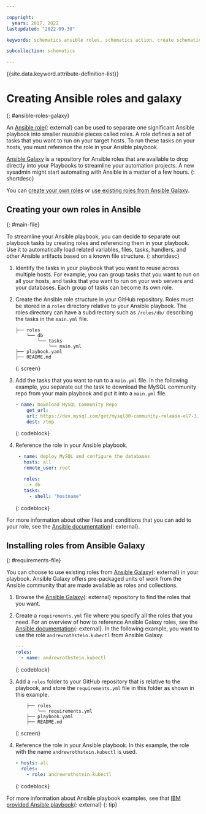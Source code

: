 ```yaml
---

copyright:
  years: 2017, 2022
lastupdated: "2022-09-30"

keywords: schematics ansible roles, schematics action, create schematics galaxy, ansible playbooks

subcollection: schematics

---
```


{{site.data.keyword.attribute-definition-list}}

# Creating Ansible roles and galaxy
{: #ansible-roles-galaxy}
 
An [Ansible role](https://docs.ansible.com/ansible/latest/user_guide/playbooks_reuse_roles.html){: external} can be used to separate one significant Ansible playbook into smaller reusable pieces called roles. A role defines a set of tasks that you want to run on your target hosts. To run these tasks on your hosts, you must reference the role in your Ansible playbook. 

[Ansible Galaxy](https://docs.ansible.com/ansible/2.7/reference_appendices/galaxy.html) is a repository for Ansible roles that are available to drop directly into your Playbooks to streamline your automation projects. A new sysadmin might start automating with Ansible in a matter of a few hours.
{: shortdesc}

You can [create your own roles](/docs/schematics?topic=schematics-schematics-cli-reference#main-file) or [use existing roles from Ansible Galaxy](/docs/schematics?topic=schematics-schematics-cli-reference#requirements-file). 

## Creating your own roles in Ansible 
{: #main-file}

To streamline your Ansible playbook, you can decide to separate out playbook tasks by creating roles and referencing them in your playbook. Use it to automatically load related variables, files, tasks, handlers, and other Ansible artifacts based on a known file structure.
{: shortdesc}

1. Identify the tasks in your playbook that you want to reuse across multiple hosts. For example, you can group tasks that you want to run on all your hosts, and tasks that you want to run on your web servers and your databases. Each group of tasks can become its own role. 

2. Create the Ansible role structure in your GitHub repository. Roles must be stored in a `roles` directory relative to your Ansible playbook. The roles directory can have a subdirectory such as `/roles/db/` describing the tasks in the `main.yml` file.
    ```text
    ├── roles
        └── db
            └── tasks
                └── main.yml
    ├── playbook.yaml
    ├── README.md
    ```
    {: screen}

3. Add the tasks that you want to run to a `main.yml` file. In the following example, you separate out the task to download the MySQL community repo from your main playbook and put it into a `main.yml` file. 
    ```yaml
    - name: Download MySQL Community Repo
        get_url:
        url: https://dev.mysql.com/get/mysql80-community-release-el7-3.noarch.rpm
        dest: /tmp
    ```
    {: codeblock}

4. Reference the role in your Ansible playbook.
   ```yaml
    - name: deploy MySQL and configure the databases
      hosts: all
      remote_user: root

      roles:
        - db
      tasks:
        - shell: "hostname"
    ```
    {: codeblock}

For more information about other files and conditions that you can add to your role, see the [Ansible documentation](https://docs.ansible.com/ansible/latest/user_guide/playbooks_reuse_roles.html#role-directory-structure){: external}.

## Installing roles from Ansible Galaxy
{: #requirements-file}

You can choose to use existing roles from [Ansible Galaxy](https://galaxy.ansible.com/){: external} in your playbook. Ansible Galaxy offers pre-packaged units of work from the Ansible community that are made available as roles and collections.

1. Browse the [Ansible Galaxy](https://galaxy.ansible.com/){: external} repository to find the roles that you want.
2. Create a `requirements.yml` file where you specify all the roles that you need. For an overview of how to reference Ansible Galaxy roles, see the [Ansible documentation](https://docs.ansible.com/ansible/latest/galaxy/user_guide.html#install-multiple-collections-with-a-requirements-file){: external}. In the following example, you want to use the role `andrewrothstein.kubectl` from Ansible Galaxy. 
    ```yaml
    ---
    roles:
      - name: andrewrothstein.kubectl
    ```
    {: codeblock}

3. Add a `roles` folder to your GitHub repository that is relative to the playbook, and store the `requirements.yml` file in this folder as shown in this example.

    ```text
        ├── roles
            └── requirements.yml
        ├── playbook.yaml
        ├── README.md
    ```
    {: screen}

4. Reference the role in your Ansible playbook. In this example, the role with the name `andrewrothstein.kubectl` is used.
    
    ```yaml
    - hosts: all
      roles:
        - role: andrewrothstein.kubectl
    ```
    {: codeblock}

For more information about Ansible playbook examples, see that [IBM provided Ansible playbook](https://github.com/Cloud-Schematics/ansible-kubectl){: external}
{: tip}

